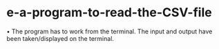 # e-a-program-to-read-the-CSV-file
• The program has to work from the terminal. The input and output have been taken/displayed on the terminal.

